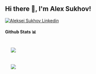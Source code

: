 <h2> Hi there 👋, I'm Alex Sukhov! </h2>
    
[![Aleksei Sukhov Linkedin](https://img.shields.io/badge/LinkedIn-0077B5?style=for-the-badge&logo=linkedin&logoColor=white)](https://www.linkedin.com/in/alekseisukhov/)

<!-- This is using base64 encoded image. If you have a small image, you can upload the base64 version of it :D https://www.base64-image.de/ -->

#### Github Stats 📊

<!-- [![Alex's github stats](https://github-readme-stats.vercel.app/api?username=aleksei-sukhov-ucl&show_icons=true&theme=radical)](https://github.com/anuraghazra/github-readme-stats)

[![Top Langs](https://github-readme-stats.vercel.app/api/top-langs/?username=aleksei-sukhov-ucl&layout=compact&theme=radical)](https://github.com/anuraghazra/github-readme-stats) -->
<div style="display: flex; flex-direction: column; vertical-align:middle;">
  <img style="display: inline-block; margin: 2vw; flex:1;" src="https://github-readme-stats.vercel.app/api?username=aleksei-sukhov-ucl&show_icons=true&theme=radical"/>
  <img style="display: inline-block; margin:2vw;flex:1;" src="https://github-readme-stats.vercel.app/api/top-langs/?username=aleksei-sukhov-ucl&layout=compact&theme=radical"/>
</div>
